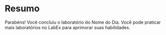 # Resumo

Parabéns! Você concluiu o laboratório do Nome do Dia. Você pode praticar mais laboratórios no LabEx para aprimorar suas habilidades.
